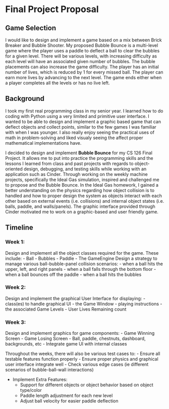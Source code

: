 # Final Project Proposal
## Game Selection
I would like to design and implement a game based on a mix between Brick Breaker and Bubble Shooter. My proposed Bubble Bounce is a multi-level game where the player uses a paddle to deflect a ball to clear the bubbles for a given level. There will be various levels, with increasing difficulty as each level will have an associated given number of bubbles. The bubble placements can also increase the game difficulty. The player has an initial number of lives, which is reduced by 1 for every missed ball. The player can earn more lives by advancing to the next level. The game ends either when a player completes all the levels or has no live left.

## Background
I took my first real programming class in my senior year. I learned how to do coding with Python using a very limited and primitive user interface. I wanted to be able to design and implement a graphic based game that can deflect objects and collect points, similar to the few games I was familiar with when I was younger. I also really enjoy seeing the practical uses of math in problem-solving and liked visualy seeing the affect proper mathematical implementations have.

I decided to design and implement **Bubble Bounce** for my CS 126 Final Project. It allows me to put into practice the programming skills and the lessons I learned from class and past projects with regards to object-oriented design, debugging, and testing skills while working with an application such as Cinder. Through working on the weekly machine projects, specifically the  Ideal Gas simulation, inspired and challenged me to propose and the Bubble Bounce. In the Ideal Gas homework, I gained a better understanding on the physics regarding how object collision is to handled and how to proper design the system as objects interact with each other based on external events (i.e. collisions) and internal object states (i.e. balls, paddle, and walls/panels). The graphic interface provided through Cinder motivated me to work on a graphic-based and user friendly game.

## Timeline
### Week 1:
Design and implement all the object classes required for the game. These include:
    - Ball
    - Bubbles
    - Paddle
    - The GameEngine
Design a strategy to manage various ball-bubble-panel collision scenarios:
    - when a ball hits the upper, left, and right panels
    - when a ball falls through the bottom floor
    - when a ball bounces off the paddle
    - when a ball hits the bubbles
   
### Week 2:
Design and implement the graphical User Interface for displaying:
    - class(es) to handle graphical UI
    - the Game Window
    - playing instructions
    - the associated Game Levels
    - User Lives Remaining count
   
### Week 3:
Design and implement graphics for game components:
    - Game Winning Screen
    - Game Losing Screen
    - Ball, paddle, chestnuts, dashboard, backgrounds, etc
    - Integrate game UI with internal classes
 
Throughout the weeks, there will also be various test cases to:
    - Ensure all testable features function properly
    - Ensure proper physics and graphical user interface integrate well
    - Check various edge cases (ie different scenarios of bubble-ball-wall interactions)

* Implement Extra Features:
    - Support for different objects or object behavior based on object type/color
    - Paddle length adjustment for each new level
    - Adjust ball velocity for easier paddle deflection
